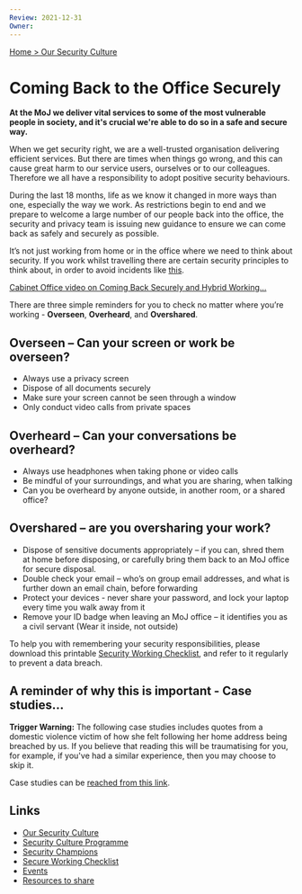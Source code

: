 ```yaml
---
Review: 2021-12-31
Owner:
---
```


[Home > Our Security Culture](security-culture-overview.md)

# Coming Back to the Office Securely

**At the MoJ we deliver vital services to some of the most vulnerable people in society, and it's crucial we're able to do so in a safe and secure way.**

When we get security right, we are a well-trusted organisation delivering efficient services. But there are times when things go wrong, and this can cause great harm to our service users, ourselves or to our colleagues. Therefore we all have a responsibility to adopt positive security behaviours.

During the last 18 months, life as we know it changed in more ways than one, especially the way we work. As restrictions begin to end and we prepare to welcome a large number of our people back into the office, the security and privacy team is issuing new guidance to ensure we can come back as safely and securely as possible.

It’s not just working from home or in the office where we need to think about security. If you work whilst travelling there are certain security principles to think about, in order to avoid incidents like [this](https://www.bbc.co.uk/news/uk-57624942).

[Cabinet Office video on Coming Back Securely and Hybrid Working...](https://youtu.be/owZGsVo5Z_0)

There are three simple reminders for you to check no matter where you’re working - **Overseen**, **Overheard**, and **Overshared**.

## Overseen – Can your screen or work be overseen?

- Always use a privacy screen
- Dispose of all documents securely
- Make sure your screen cannot be seen through a window
- Only conduct video calls from private spaces

## Overheard – Can your conversations be overheard?

- Always use headphones when taking phone or video calls
- Be mindful of your surroundings, and what you are sharing, when talking
- Can you be overheard by anyone outside, in another room, or a shared office?

## Overshared – are you oversharing your work?

- Dispose of sensitive documents appropriately – if you can, shred them at home before disposing, or carefully bring them back to an MoJ office for secure disposal.
- Double check your email – who’s on group email addresses, and what is further down an email chain, before forwarding
- Protect your devices - never share your password, and lock your laptop every time you walk away from it
- Remove your ID badge when leaving an MoJ office – it identifies you as a civil servant (Wear it inside, not outside)

To help you with remembering your security responsibilities, please download this printable [Security Working Checklist](secure-working-checklist.md), and refer to it regularly to prevent a data breach.

## A reminder of why this is important - Case studies...

**Trigger Warning:** The following case studies includes quotes from a domestic violence victim of how she felt following her home address being breached by us. If you believe that reading this will be traumatising for you, for example, if you've had a similar experience, then you may choose to skip it.

Case studies can be [reached from this link](why-is-this-important-case-studies.md).

## Links

- [Our Security Culture](security-culture-overview.md)
- [Security Culture Programme](security-culture-programme.md)
- [Security Champions](security-champions.md)
- [Secure Working Checklist](secure-working-checklist.md)
- [Events](events.md)
- [Resources to share](resources.md)
